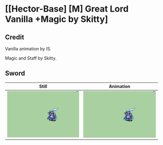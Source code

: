 # [\[Hector-Base\] \[M\] Great Lord Vanilla +Magic by Skitty]

## Credit

Vanilla animation by IS.

Magic and Staff by Skitty.
	
## Sword

| Still | Animation |
| :---: | :-------: |
| ![Sword still](./Sword_000.png) | ![Sword animation](./Sword.gif) |
